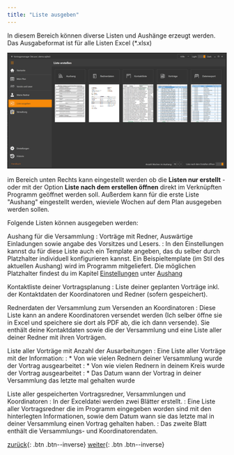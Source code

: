 ```yaml
---
title: "Liste ausgeben"
---
```


In diesem Bereich können diverse Listen und Aushänge erzeugt werden. Das Ausgabeformat ist für alle Listen Excel (*.xlsx)

![Listen ausgeben](images/ListeErstellen.png)

im Bereich unten Rechts kann eingestellt werden ob die **Listen nur erstellt** - oder mit der Option **Liste nach dem erstellen öffnen** direkt im Verknüpften Programm geöffnet werden soll.
Außerdem kann für die erste Liste "Aushang" eingestellt werden, wieviele Wochen auf dem Plan ausgegeben werden sollen.

Folgende Listen können ausgegeben werden:

Aushang für die Versammlung
:   Vorträge mit Redner, Auswärtige Einladungen sowie angabe des Vorsitzes und Lesers.
:   In den Einstellungen kannst du für diese Liste auch ein Template angeben, das du selber durch Platzhalter individuell konfigurieren kannst. Ein Beispieltemplate (im Stil des aktuellen Aushang) wird im Programm mitgeliefert. Die möglichen Platzhalter findest du im Kapitel [Einstellungen](Einstellungen.md#aushang) unter [Aushang](Einstellungen.md#aushang)

Kontaktliste deiner Vortragsplanung
:   Liste deiner geplanten Vorträge inkl. der Kontaktdaten der Koordinatoren und Redner (sofern gespeichert).

Rednerdaten der Versammlung zum Versenden an Koordinatoren
:   Diese Liste kann an andere Koordinatoren versendet werden (Ich selber öffne sie in Excel und speichere sie dort als PDF ab, die ich dann versende). Sie enthält deine Kontaktdaten sowie die der Versammlung und eine Liste aller deiner Redner mit ihren Vorträgen.

Liste aller Vorträge mit Anzahl der Ausarbeitungen
:   Eine Liste aller Vorträge mit der Information:
:   * Von wie vielen Rednern deiner Versammlung wurde der Vortrag ausgearbeitet
:   * Von wie vielen Rednern in deinem Kreis wurde der Vortrag ausgearbeitet
:   * Das Datum wann der Vortrag in deiner Versammlung das letzte mal gehalten wurde

Liste aller gespeicherten Vortragsredner, Versammlungen und Koordinatoren
:   In der Exceldatei werden zwei Blätter erstellt.
:   Eine Liste aller Vortragsredner die im Programm eingegeben worden sind mit den hinterlegten Informationen, sowie dem Datum wann sie das letzte mal in deiner Versammlung einen Vortrag gehalten haben.
:   Das zweite Blatt enthält die Versammlungs- und Koordinatorendaten.

[zurück](MeineRedner.md){: .btn .btn--inverse}  [weiter](Verwaltung.md){: .btn .btn--inverse}
